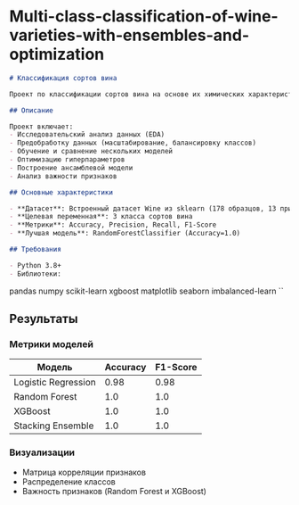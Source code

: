 # Multi-class-classification-of-wine-varieties-with-ensembles-and-optimization
```markdown
# Классификация сортов вина

Проект по классификации сортов вина на основе их химических характеристик с использованием методов машинного обучения.

## Описание

Проект включает:
- Исследовательский анализ данных (EDA)
- Предобработку данных (масштабирование, балансировку классов)
- Обучение и сравнение нескольких моделей
- Оптимизацию гиперпараметров
- Построение ансамблевой модели
- Анализ важности признаков

## Основные характеристики

- **Датасет**: Встроенный датасет Wine из sklearn (178 образцов, 13 признаков)
- **Целевая переменная**: 3 класса сортов вина
- **Метрики**: Accuracy, Precision, Recall, F1-Score
- **Лучшая модель**: RandomForestClassifier (Accuracy=1.0)

## Требования

- Python 3.8+
- Библиотеки:
  ```
  pandas
  numpy
  scikit-learn
  xgboost
  matplotlib
  seaborn
  imbalanced-learn
  ``

## Результаты

### Метрики моделей
| Модель             | Accuracy | F1-Score |
|---------------------|----------|----------|
| Logistic Regression | 0.98     | 0.98     |
| Random Forest       | 1.0      | 1.0      |
| XGBoost             | 1.0      | 1.0      |
| Stacking Ensemble   | 1.0      | 1.0      |

### Визуализации
- Матрица корреляции признаков
- Распределение классов
- Важность признаков (Random Forest и XGBoost)
